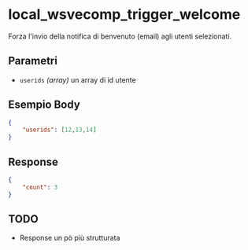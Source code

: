 # local_wsvecomp_trigger_welcome

Forza l'invio della notifica di benvenuto (email) agli utenti selezionati.

## Parametri
- `userids` *(array)* un array di id utente

## Esempio Body
```json
{
    "userids": [12,13,14]
}
```

## Response
```json
{
    "count": 3
}
```


## TODO
- Response un pò più strutturata